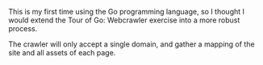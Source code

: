 This is my first time using the Go programming language, so I thought I would
extend the Tour of Go: Webcrawler exercise into a more robust process. 

The crawler will only accept a single domain, and gather a mapping of the site
and all assets of each page. 

